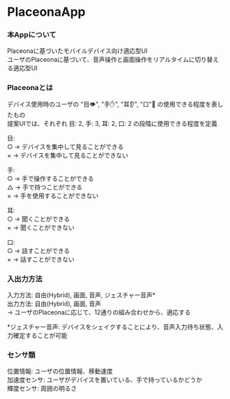 # PlaceonaApp

### 本Appについて
 Placeonaに基づいたモバイルデバイス向け適応型UI  
 ユーザのPlaceonaに基づいて、音声操作と画面操作をリアルタイムに切り替える適応型UI

### Placeonaとは
 デバイス使用時のユーザの "目👁", "手✋", "耳👂", "口"👄 の使用できる程度を表したもの  
 提案UIでは、それぞれ 目: 2, 手: 3, 耳: 2, 口: 2 の段階に使用できる程度を定義  
 
 目:  
 ○ → デバイスを集中して見ることができる  
 × → デバイスを集中して見ることができない  
 
 手:  
 ○ → 手で操作することができる  
 △ → 手で持つことができる  
 × → 手を使用することができない  
 
 耳:   
 ○ → 聞くことができる  
 × → 聞くことができない  
 
 口:   
 ○ → 話すことができる  
 × → 話すことができない  
 

### 入出力方法  
 入力方法: 自由(Hybrid), 画面, 音声, ジェスチャー音声*  
 出力方法: 自由(Hybrid), 画面, 音声  
 → ユーザのPlaceonaに応じて、12通りの組み合わせから、適応する  
 
 *ジェスチャー音声: デバイスをシェイクすることにより、音声入力待ち状態、入力確定することが可能  
 
 
### センサ類  
 位置情報: ユーザの位置情報、移動速度  
 加速度センサ: ユーザがデバイスを置いている、手で持っているかどうか  
 輝度センサ: 周囲の明るさ  
 
 
